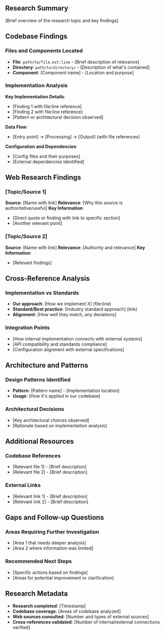 ## Research Summary

[Brief overview of the research topic and key findings]

## Codebase Findings

### Files and Components Located
- **File**: `path/to/file.ext:line` - [Brief description of relevance]
- **Directory**: `path/to/directory/` - [Description of what's contained]
- **Component**: [Component name] - [Location and purpose]

### Implementation Analysis
**Key Implementation Details**:
- [Finding 1 with file:line reference]
- [Finding 2 with file:line reference]
- [Pattern or architectural decision observed]

**Data Flow**:
- [Entry point] → [Processing] → [Output] (with file references)

**Configuration and Dependencies**:
- [Config files and their purposes]
- [External dependencies identified]

## Web Research Findings

### [Topic/Source 1]
**Source**: [Name with link]
**Relevance**: [Why this source is authoritative/useful]
**Key Information**:
- [Direct quote or finding with link to specific section]
- [Another relevant point]

### [Topic/Source 2]
**Source**: [Name with link]
**Relevance**: [Authority and relevance]
**Key Information**:
- [Relevant findings]

## Cross-Reference Analysis

### Implementation vs Standards
- **Our approach**: [How we implement X] (file:line)
- **Standard/Best practice**: [Industry standard approach] (link)
- **Alignment**: [How well they match, any deviations]

### Integration Points
- [How internal implementation connects with external systems]
- [API compatibility and standards compliance]
- [Configuration alignment with external specifications]

## Architecture and Patterns

### Design Patterns Identified
- **Pattern**: [Pattern name] - [Implementation location]
- **Usage**: [How it's applied in our codebase]

### Architectural Decisions
- [Key architectural choices observed]
- [Rationale based on implementation analysis]

## Additional Resources

### Codebase References
- [Relevant file 1] - [Brief description]
- [Relevant file 2] - [Brief description]

### External Links
- [Relevant link 1] - [Brief description]
- [Relevant link 2] - [Brief description]

## Gaps and Follow-up Questions

### Areas Requiring Further Investigation
- [Area 1 that needs deeper analysis]
- [Area 2 where information was limited]

### Recommended Next Steps
- [Specific actions based on findings]
- [Areas for potential improvement or clarification]

## Research Metadata

- **Research completed**: [Timestamp]
- **Codebase coverage**: [Areas of codebase analyzed]
- **Web sources consulted**: [Number and types of external sources]
- **Cross-references validated**: [Number of internal/external connections verified]